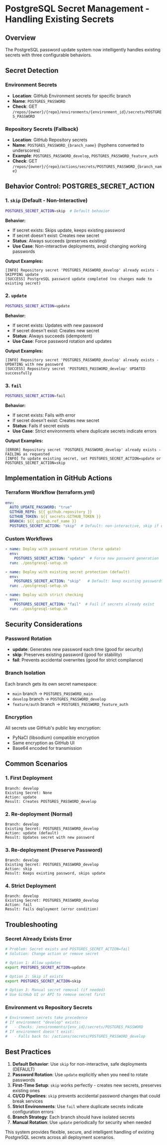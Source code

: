 # PostgreSQL Secret Management - Handling Existing Secrets

## Overview

The PostgreSQL password update system now intelligently handles existing secrets with three configurable behaviors.

## Secret Detection

### Environment Secrets
- **Location**: GitHub Environment secrets for specific branch
- **Name**: `POSTGRES_PASSWORD`
- **Check**: GET `/repos/{owner}/{repo}/environments/{environment_id}/secrets/POSTGRES_PASSWORD`

### Repository Secrets (Fallback)
- **Location**: GitHub Repository secrets
- **Name**: `POSTGRES_PASSWORD_{branch_name}` (hyphens converted to underscores)
- **Example**: `POSTGRES_PASSWORD_develop`, `POSTGRES_PASSWORD_feature_auth`
- **Check**: GET `/repos/{owner}/{repo}/actions/secrets/POSTGRES_PASSWORD_{branch_name}`

## Behavior Control: POSTGRES_SECRET_ACTION

### 1. `skip` (Default - Non-Interactive)
```bash
POSTGRES_SECRET_ACTION=skip  # Default behavior
```
**Behavior:**
- If secret exists: Skips update, keeps existing password
- If secret doesn't exist: Creates new secret
- **Status**: Always succeeds (preserves existing)
- **Use Case**: Non-interactive deployments, avoid changing working passwords

**Output Examples:**
```
[INFO] Repository secret 'POSTGRES_PASSWORD_develop' already exists - SKIPPING update
[SUCCESS] PostgreSQL password update completed (no changes made to existing secret)
```

### 2. `update`
```bash
POSTGRES_SECRET_ACTION=update
```
**Behavior:**
- If secret exists: Updates with new password
- If secret doesn't exist: Creates new secret
- **Status**: Always succeeds (idempotent)
- **Use Case**: Force password rotation and updates

**Output Examples:**
```
[INFO] Repository secret 'POSTGRES_PASSWORD_develop' already exists - UPDATING with new password
[SUCCESS] Repository secret 'POSTGRES_PASSWORD_develop' UPDATED successfully
```

### 3. `fail`
```bash
POSTGRES_SECRET_ACTION=fail
```
**Behavior:**
- If secret exists: Fails with error
- If secret doesn't exist: Creates new secret
- **Status**: Fails if secret exists
- **Use Case**: Strict environments where duplicate secrets indicate errors

**Output Examples:**
```
[ERROR] Repository secret 'POSTGRES_PASSWORD_develop' already exists - FAILING as requested
[INFO] To update existing secret, set POSTGRES_SECRET_ACTION=update or POSTGRES_SECRET_ACTION=skip
```

## Implementation in GitHub Actions

### Terraform Workflow (terraform.yml)
```yaml
env:
  AUTO_UPDATE_PASSWORD: "true"
  GITHUB_REPO: ${{ github.repository }}
  GITHUB_TOKEN: ${{ secrets.GITHUB_TOKEN }}
  BRANCH: ${{ github.ref_name }}
  POSTGRES_SECRET_ACTION: "skip"  # Default: non-interactive, skip if exists
```

### Custom Workflows
```yaml
- name: Deploy with password rotation (force update)
  env:
    POSTGRES_SECRET_ACTION: "update"  # Force new password generation
  run: ./postgresql-setup.sh

- name: Deploy with existing secret protection (default)
  env:
    POSTGRES_SECRET_ACTION: "skip"   # Default: keep existing passwords
  run: ./postgresql-setup.sh

- name: Deploy with strict checking
  env:
    POSTGRES_SECRET_ACTION: "fail"  # Fail if secrets already exist
  run: ./postgresql-setup.sh
```

## Security Considerations

### Password Rotation
- **update**: Generates new password each time (good for security)
- **skip**: Preserves existing password (good for stability)
- **fail**: Prevents accidental overwrites (good for strict compliance)

### Branch Isolation
Each branch gets its own secret namespace:
- `main` branch → `POSTGRES_PASSWORD_main`
- `develop` branch → `POSTGRES_PASSWORD_develop`
- `feature/auth` branch → `POSTGRES_PASSWORD_feature_auth`

### Encryption
All secrets use GitHub's public key encryption:
- PyNaCl (libsodium) compatible encryption
- Same encryption as GitHub UI
- Base64 encoded for transmission

## Common Scenarios

### 1. First Deployment
```
Branch: develop
Existing Secret: None
Action: update
Result: Creates POSTGRES_PASSWORD_develop
```

### 2. Re-deployment (Normal)
```
Branch: develop
Existing Secret: POSTGRES_PASSWORD_develop
Action: update (default)
Result: Updates secret with new password
```

### 3. Re-deployment (Preserve Password)
```
Branch: develop
Existing Secret: POSTGRES_PASSWORD_develop
Action: skip
Result: Keeps existing password, skips update
```

### 4. Strict Deployment
```
Branch: develop
Existing Secret: POSTGRES_PASSWORD_develop
Action: fail
Result: Fails deployment (error condition)
```

## Troubleshooting

### Secret Already Exists Error
```bash
# Problem: Secret exists and POSTGRES_SECRET_ACTION=fail
# Solution: Change action or remove secret

# Option 1: Allow updates
export POSTGRES_SECRET_ACTION=update

# Option 2: Skip if exists
export POSTGRES_SECRET_ACTION=skip

# Option 3: Manual secret removal (if needed)
# Use GitHub UI or API to remove secret first
```

### Environment vs Repository Secrets
```bash
# Environment secrets take precedence
# If environment "develop" exists:
#   - Checks: /environments/{env_id}/secrets/POSTGRES_PASSWORD
# If environment doesn't exist:
#   - Falls back to: /actions/secrets/POSTGRES_PASSWORD_develop
```

## Best Practices

1. **Default Behavior**: Use `skip` for non-interactive, safe deployments (DEFAULT)
2. **Password Rotation**: Use `update` explicitly when you need to rotate passwords
3. **First-Time Setup**: `skip` works perfectly - creates new secrets, preserves existing ones
4. **CI/CD Pipelines**: `skip` prevents accidental password changes that could break services
5. **Strict Environments**: Use `fail` where duplicate secrets indicate configuration errors
6. **Branch Strategy**: Each branch should have isolated secrets
7. **Manual Rotation**: Use `update` periodically for security when needed

This system provides flexible, secure, and intelligent handling of existing PostgreSQL secrets across all deployment scenarios.
